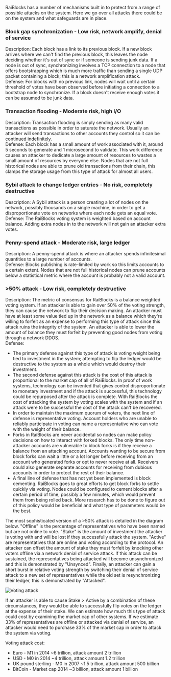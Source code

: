 RaiBlocks has a number of mechanisms built in to protect from a range of possible attacks on the system.  Here we go over all attacks there could be on the system and what safeguards are in place.  

### Block gap synchronization - Low risk, network amplify, denial of service
Description: Each block has a link to its previous block.  If a new block arrives where we can't find the previous block, this leaves the node deciding whether it's out of sync or if someone is sending junk data.  If a node is out of sync, synchronizing involves a TCP connection to a node that offers bootstrapping which is much more traffic than sending a single UDP packet containing a block; this is a network amplification attack.  
Defense: For blocks with no previous link, nodes will wait until a certain threshold of votes have been observed before initiating a connection to a bootstrap node to synchronize.  If a block doesn't receive enough votes it can be assumed to be junk data.  

### Transaction flooding - Moderate risk, high I/O
Description: Transaction flooding is simply sending as many valid transactions as possible in order to saturate the network.  Usually an attacker will send transactions to other accounts they control so it can be continued indefinitely.  
Defense: Each block has a small amount of work associated with it, around 5 seconds to generate and 1 microsecond to validate.  This work difference causes an attacker to dedicate a large amount of resources to wastes a small amount of resources by everyone else.  Nodes that are not full historical nodes are able to prune old transactions from their chain, this clamps the storage usage from this type of attack for almost all users.  

### Sybil attack to change ledger entries - No risk, completely destructive
Description: A Sybil attack is a person creating a lot of nodes on the network, possibly thousands on a single machine, in order to get a disproportionate vote on networks where each node gets an equal vote.  
Defense: The RaiBlocks voting system is weighted based on account balance.  Adding extra nodes in to the network will not gain an attacker extra votes.  

### Penny-spend attack - Moderate risk, large ledger
Description: A penny-spend attack is where an attacker spends infinitesimal quantities to a large number of accounts.  
Defense: Blocks publishing is rate-limited by work so this limits accounts to a certain extent.  Nodes that are not full historical nodes can prune accounts below a statistical metric where the account is probably not a valid account.  

### >50% attack - Low risk, completely destructive
Description: The metric of consensus for RaiBlocks is a balance weighted voting system.  If an attacker is able to gain over 50% of the voting strength, they can cause the network to flip their decision making.  An attacker must have at least some value tied up in the network as a balance which they're willing to forfeit as an expense to performing this type of attack since this attack ruins the integrity of the system.  An attacker is able to lower the amount of balance they must forfeit by preventing good nodes from voting through a network DDOS.  
Defense:  
* The primary defense against this type of attack is voting weight being tied to investment in the system; attempting to flip the ledger would be destructive to the system as a whole which would destroy their investment.  
* The second defense against this attack is the cost of this attack is proportional to the market cap of all of RaiBlocks.  In proof of work systems, technology can be invented that gives control disproportionate to monetary investment and if the attack is successful, this technology could be repurposed after the attack is complete.  With RaiBlocks the cost of attacking the system by voting scales with the system and if an attack were to be successful the cost of the attack can't be recovered.
* In order to maintain the maximum quorum of voters, the next line of defense is representative voting.  Account holders who are unable to reliably participate in voting can name a representative who can vote with the weight of their balance.
* Forks in RaiBlocks are never accidental so nodes can make policy decisions on how to interact with forked blocks.  The only time non-attacker accounts are vulnerable to block forks is if they receive a balance from an attacking account.  Accounts wanting to be secure from block forks can wait a little or a lot longer before receiving from an account who generated forks or opt to never receive at all.  Receivers could also generate separate accounts for receiving from dubious accounts in order to protect the rest of their balance.
* A final line of defense that has not yet been implemented is block cementing.  RaiBlocks goes to great efforts to get block forks to settle quickly via voting.  Nodes could be configured to cement blocks after a certain period of time, possibly a few minutes, which would prevent them from being rolled back.  More research has to be done to figure out of this policy would be beneficial and what type of parameters would be the best.

The most sophisticated version of a >50% attack is detailed in the diagram below.  "Offline" is the percentage of representatives who have been named but are not online to vote.  "Stake" is the amount of investment the attacker is voting with and will be lost if they successfully attack the system.  "Active" are representatives that are online and voting according to the protocol.  An attacker can offset the amount of stake they must forfeit by knocking other voters offline via a network denial of service attack.  If this attack can be sustained, the representatives being attacked will become unsynchronized and this is demonstrated by "Unsynced".  Finally, an attacker can gain a short burst in relative voting strength by switching their denial of service attack to a new set of representatives while the old set is resynchronizing their ledger, this is demonstrated by "Attacked".

![Voting attack](https://raw.githubusercontent.com/clemahieu/raiblocks/master/images/attack.png)

If an attacker is able to cause Stake > Active by a combination of these circumstances, they would be able to successfully flip votes on the ledger at the expense of their stake.  We can estimate how much this type of attack could cost by examining the market cap of other systems.  If we estimate 33% of representatives are offline or attacked via denial of service, an attacker would need to purchase 33% of the market cap in order to attack the system via voting.

Voting attack cost:
* Euro - M1 in 2014 ~6 trillion, attack amount 2 trillion
* USD - M0 in 2014 ~4 trillion, attack amount 1.2 trillion
* UK pound sterling - M0 in 2007 ~1.5 trillion, attack amount 500 billion
* BitCoin - Market cap 2014 ~3 billion, attack amount 1 billion
